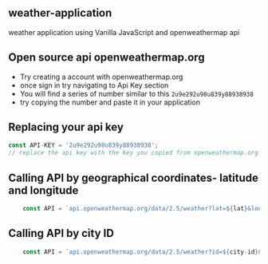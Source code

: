 ## weather-application
weather application using Vanilla JavaScript and openweathermap api 

## Open source api openweathermap.org 
- Try creating a account with openweathermap.org
- once sign in try navigating to Api Key section
- You will find a series of number similar to this `2u9e292u98u839y88938938`
- try copying the number and paste it in your application

## Replacing your api key 

```javascript
const API-KEY = '2u9e292u98u839y88938938';
// replace the api key with the key you copied from openweathermap.org 
```
## Calling API by geographical coordinates- latitude and longitude

```javascript
    const API = `api.openweathermap.org/data/2.5/weather?lat=${lat}&lon=${lon}&appid=${API-KEY}`
```

## Calling API by city ID

```javascript
    const API = `api.openweathermap.org/data/2.5/weather?id=${city-id}&appid=${API key}`
```